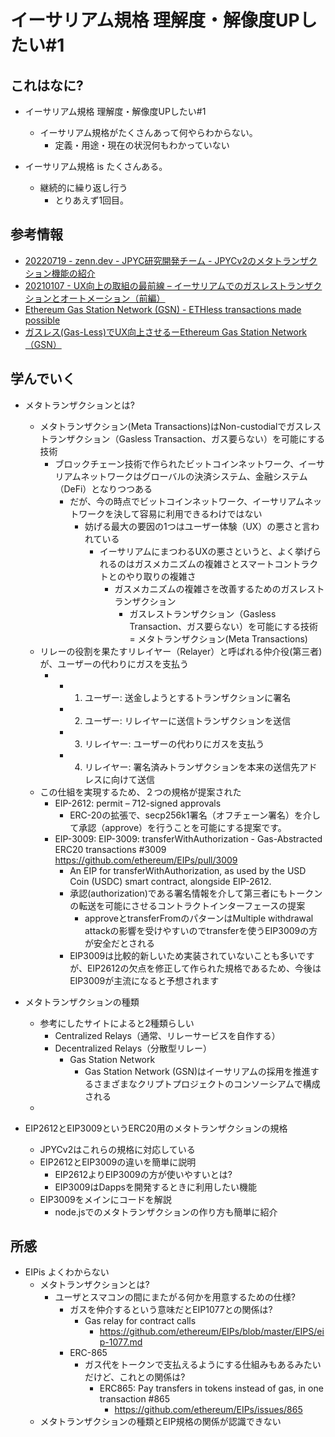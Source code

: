 # イーサリアム規格 理解度・解像度UPしたい#1

## これはなに?

- イーサリアム規格 理解度・解像度UPしたい#1
  - イーサリアム規格がたくさんあって何やらわからない。
    - 定義・用途・現在の状況何もわかっていない

- イーサリアム規格 is たくさんある。
  - 継続的に繰り返し行う
    - とりあえず1回目。


## 参考情報

- [20220719 - zenn.dev - JPYC研究開発チーム - JPYCv2のメタトランザクション機能の紹介](https://zenn.dev/jpyc/articles/ff5922abf2046c)
- [20210107 - UX向上の取組の最前線 – イーサリアムでのガスレストランザクションとオートメーション（前編）](https://recruit.gmo.jp/engineer/jisedai/blog/ethereum-ux-1/)
- [Ethereum Gas Station Network (GSN) - ETHless transactions made possible](https://docs.opengsn.org/#architecture)
- [ガスレス(Gas-Less)でUX向上させるーEthereum Gas Station Network（GSN）](https://recruit.gmo.jp/engineer/jisedai/blog/gsn/30)

## 学んでいく

- メタトランザクションとは?
  - メタトランザクション(Meta Transactions)はNon-custodialでガスレストランザクション（Gasless Transaction、ガス要らない）を可能にする技術
    - ブロックチェーン技術で作られたビットコインネットワーク、イーサリアムネットワークはグローバルの決済システム、金融システム（DeFi）となりつつある
        - だが、今の時点でビットコインネットワーク、イーサリアムネットワークを決して容易に利用できるわけではない
            - 妨げる最大の要因の1つはユーザー体験（UX）の悪さと言われている
                - イーサリアムにまつわるUXの悪さというと、よく挙げられるのはガスメカニズムの複雑さとスマートコントラクトとのやり取りの複雑さ
                    - ガスメカニズムの複雑さを改善するためのガスレストランザクション
                        - ガスレストランザクション（Gasless Transaction、ガス要らない）を可能にする技術 = メタトランザクション(Meta Transactions)
  - リレーの役割を果たすリレイヤー（Relayer）と呼ばれる仲介役(第三者)が、ユーザーの代わりにガスを支払う
    - - 1. ユーザー: 送金しようとするトランザクションに署名
      - 2. ユーザー: リレイヤーに送信トランザクションを送信
      - 3. リレイヤー: ユーザーの代わりにガスを支払う
      - 4. リレイヤー: 署名済みトランザクションを本来の送信先アドレスに向けて送信
  - この仕組を実現するため、２つの規格が提案された
    - EIP-2612: permit – 712-signed approvals
      - ERC-20の拡張で、secp256k1署名（オフチェーン署名）を介して承認（approve）を行うことを可能にする提案です。
    - EIP-3009: EIP-3009: transferWithAuthorization - Gas-Abstracted ERC20 transactions #3009 https://github.com/ethereum/EIPs/pull/3009
      - An EIP for transferWithAuthorization, as used by the USD Coin (USDC) smart contract, alongside EIP-2612.
      - 承認(authorization)である署名情報を介して第三者にもトークンの転送を可能にさせるコントラクトインターフェースの提案
        - approveとtransferFromのパターンはMultiple withdrawal attackの影響を受けやすいのでtransferを使うEIP3009の方が安全だとされる
      - EIP3009は比較的新しいため実装されていないことも多いですが、EIP2612の欠点を修正して作られた規格であるため、今後はEIP3009が主流になると予想されます

- メタトランザクションの種類
  - 参考にしたサイトによると2種類らしい
    - Centralized Relays（通常、リレーサービスを自作する）
    - Decentralized Relays（分散型リレー）
      - Gas Station Network
        - Gas Station Network (GSN)はイーサリアムの採用を推進するさまざまなクリプトプロジェクトのコンソーシアムで構成される
  - 
- EIP2612とEIP3009というERC20用のメタトランザクションの規格
  - JPYCv2はこれらの規格に対応している
  - EIP2612とEIP3009の違いを簡単に説明
    - EIP2612よりEIP3009の方が使いやすいとは?
    - EIP3009はDappsを開発するときに利用したい機能
  - EIP3009をメインにコードを解説
    - node.jsでのメタトランザクションの作り方も簡単に紹介

## 所感

- EIPis よくわからない
  - メタトランザクションとは?
    - ユーザとスマコンの間にまたがる何かを用意するための仕様?
      - ガスを仲介するという意味だとEIP1077との関係は?
        - Gas relay for contract calls
          - https://github.com/ethereum/EIPs/blob/master/EIPS/eip-1077.md
      - ERC-865
        - ガス代をトークンで支払えるようにする仕組みもあるみたいだけど、これとの関係は?
          - ERC865: Pay transfers in tokens instead of gas, in one transaction #865
            - https://github.com/ethereum/EIPs/issues/865
  - メタトランザクションの種類とEIP規格の関係が認識できない
